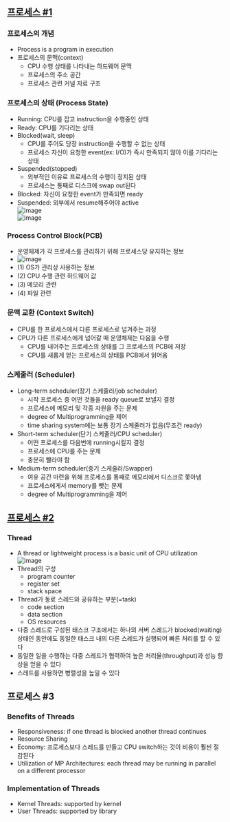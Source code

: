 ## [프로세스 #1](https://core.ewha.ac.kr/publicview/C0101020140318134023355997?vmode=f)

### 프로세스의 개념
- Process is a program in execution
- 프로세스의 문맥(context)
  + CPU 수행 상태를 나타내는 하드웨어 문맥
  + 프로세스의 주소 공간
  + 프로세스 관련 커널 자료 구조

### 프로세스의  상태 (Process State)
- Running: CPU를 잡고 instruction을 수행중인 상태
- Ready: CPU를 기다리는 상태
- Blocked(wait, sleep)
  + CPU를 주어도 당장 instruction을 수행할 수 없는 상태
  + 프로세스 자신이 요청한 event(ex: I/O)가 즉시 만족되지 않아 이를 기다리는 상태 
- Suspended(stopped)
  + 외부적인 이유로 프로세스의 수행이 정지된 상태
  + 프로세스는 통째로 디스크에 swap out된다
- Blocked: 자신이 요청한 event가 만족되면 ready
- Suspended: 외부에서 resume해주어야 active   
![image](https://user-images.githubusercontent.com/28378553/125188984-064fb180-e271-11eb-9247-907a998a59d8.png)   
![image](https://user-images.githubusercontent.com/28378553/125189378-c4c00600-e272-11eb-81e1-64f042e792ce.png)

### Process Control Block(PCB)
- 운영체제가 각 프로세스를 관리하기 위해 프로세스당 유지하는 정보   
- ![image](https://user-images.githubusercontent.com/28378553/125189033-3f882180-e271-11eb-8e08-ef11d661201d.png)
- (1) OS가 관리상 사용하는 정보
- (2) CPU 수행 관련 하드웨어 값
- (3) 메모리 관련
- (4) 파일 관련

### 문맥 교환 (Context Switch)
- CPU를 한 프로세스에서 다른 프로세스로 넘겨주는 과정
- CPU가 다른 프로세스에게 넘어갈 때 운영체제는 다음을 수행
  + CPU를 내어주는 프로세스의 상태를 그 프로세스의 PCB에 저장
  + CPU를 새롭게 얻는 프로세스의 상태를 PCB에서 읽어옴

### 스케줄러 (Scheduler)
- Long-term scheduler(장기 스케줄러/job scheduler)
  + 시작 프로세스 중 어떤 것들을 ready queue로 보낼지 결정
  + 프로세스에 메모리 및 각종 자원을 주는 문제
  + degree of Multiprogramming을 제어
  + time sharing system에는 보통 장기 스케줄러가 없음(무조건 ready)
- Short-term scheduler(단기 스케줄러/CPU scheduler)
  + 어떤 프로세스를 다음번에 running시킬지 결정
  + 프로세스에 CPU를 주는 문제
  + 충분히 빨라야 함
- Medium-term scheduler(중기 스케줄러/Swapper)
  + 여유 공간 마련을 위해 프로세스를 통째로 메모리에서 디스크로 쫓아냄
  + 프로세스에게서 memory를 뺏는 문제
  + degree of Multiprogramming을 제어

## [프로세스 #2](https://core.ewha.ac.kr/publicview/C0101020140321141759959993?vmode=f)

### Thread
- A thread or lightweight process is a basic unit of CPU utilization   
![image](https://user-images.githubusercontent.com/28378553/125189518-79f2be00-e273-11eb-8515-50ad3793e4ab.png)
- Thread의 구성
  + program counter
  + register set
  + stack space
- Thread가 동료 스레드와 공유하는 부분(=task)
  + code section
  + data section
  + OS resources
- 다중 스레드로 구성된 태스크 구조에서는 하나의 서버 스레드가 blocked(waiting) 상태인 동안에도 동일한 태스크 내의 다른 스레드가 실행되어 빠른 처리를 할 수 있다
- 동일한 일을 수행하는 다중 스레드가 협력하여 높은 처리율(throughput)과 성능 향상을 얻을 수 있다
- 스레드를 사용하면 병렬성을 높일 수 있다

## 프로세스 #3

### Benefits of Threads
- Responsiveness: if one thread is blocked another thread continues
- Resource Sharing
- Economy: 프로세스보다 스레드를 만들고 CPU switch하는 것이 비용이 훨씬 절감된다
- Utilization of MP Architectures: each thread may be running in parallel on a different processor

### Implementation of Threads
- Kernel Threads: supported by kernel
- User Threads: supported by library
